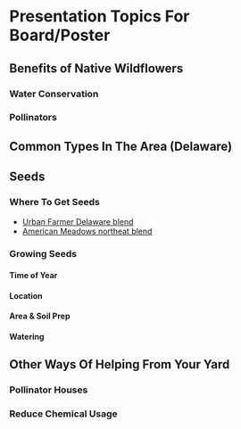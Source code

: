 # Presentation Topics For Board/Poster

## Benefits of Native Wildflowers

### Water Conservation 

### Pollinators

## Common Types In The Area (Delaware)

## Seeds

### Where To Get Seeds
  * [Urban Farmer Delaware blend](https://www.ufseeds.com/product/delaware-wildflower-seeds/)
  * [American Meadows northeat blend](https://www.americanmeadows.com/northeast-pollinator-wildflower-seed-mix)

### Growing Seeds

#### Time of Year

#### Location 

#### Area & Soil Prep 

#### Watering 

## Other Ways Of Helping From Your Yard

### Pollinator Houses 

### Reduce Chemical Usage 
